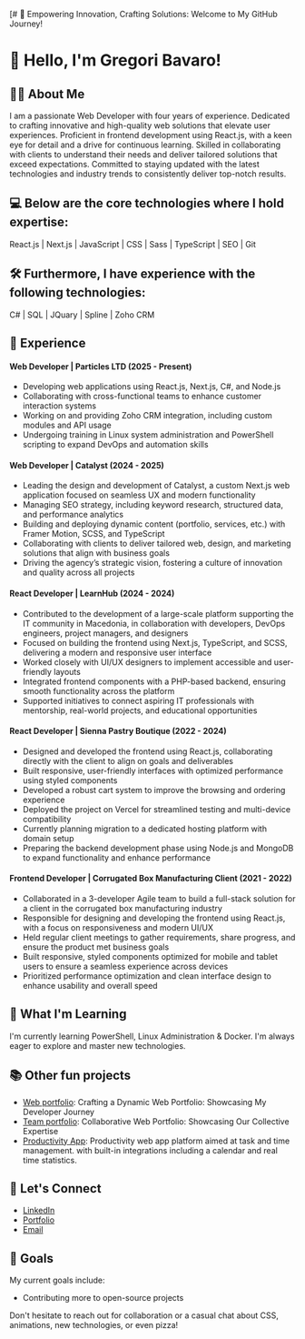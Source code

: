 [# 🚀 Empowering Innovation, Crafting Solutions: Welcome to My GitHub Journey!

# 👋 Hello, I'm Gregori Bavaro!

## 👨‍💻 About Me
I am a passionate Web Developer with four years of experience. Dedicated to crafting innovative and high-quality web solutions that elevate user experiences. Proficient in frontend development using React.js, with a keen eye for detail and a drive for continuous learning. Skilled in collaborating with clients to understand their needs and deliver tailored solutions that exceed expectations. Committed to staying updated with the latest technologies and industry trends to consistently deliver top-notch results.

## 💻 Below are the core technologies where I hold expertise:
React.js | Next.js | JavaScript | CSS | Sass | TypeScript | SEO | Git

## 🛠️ Furthermore, I have experience with the following technologies:
C# | SQL | JQuary | Spline | Zoho CRM 

## 💼 Experience
#### Web Developer | Particles LTD (2025 - Present)
- Developing web applications using React.js, Next.js, C#, and Node.js
- Collaborating with cross-functional teams to enhance customer interaction systems
- Working on and providing Zoho CRM integration, including custom modules and API usage
- Undergoing training in Linux system administration and PowerShell scripting to expand DevOps and automation skills

#### Web Developer | Catalyst (2024 - 2025)
- Leading the design and development of Catalyst, a custom Next.js web application focused on seamless UX and modern functionality
- Managing SEO strategy, including keyword research, structured data, and performance analytics
- Building and deploying dynamic content (portfolio, services, etc.) with Framer Motion, SCSS, and TypeScript
- Collaborating with clients to deliver tailored web, design, and marketing solutions that align with business goals
- Driving the agency’s strategic vision, fostering a culture of innovation and quality across all projects

#### React Developer | LearnHub (2024 - 2024)
- Contributed to the development of a large-scale platform supporting the IT community in Macedonia, in collaboration with developers, DevOps engineers, project managers, and designers
- Focused on building the frontend using Next.js, TypeScript, and SCSS, delivering a modern and responsive user interface
- Worked closely with UI/UX designers to implement accessible and user-friendly layouts
- Integrated frontend components with a PHP-based backend, ensuring smooth functionality across the platform
- Supported initiatives to connect aspiring IT professionals with mentorship, real-world projects, and educational opportunities

#### React Developer | Sienna Pastry Boutique (2022 - 2024)
- Designed and developed the frontend using React.js, collaborating directly with the client to align on goals and deliverables
- Built responsive, user-friendly interfaces with optimized performance using styled components
- Developed a robust cart system to improve the browsing and ordering experience
- Deployed the project on Vercel for streamlined testing and multi-device compatibility
- Currently planning migration to a dedicated hosting platform with domain setup
- Preparing the backend development phase using Node.js and MongoDB to expand functionality and enhance performance

#### Frontend Developer | Corrugated Box Manufacturing Client (2021 - 2022)
- Collaborated in a 3-developer Agile team to build a full-stack solution for a client in the corrugated box manufacturing industry
- Responsible for designing and developing the frontend using React.js, with a focus on responsiveness and modern UI/UX
- Held regular client meetings to gather requirements, share progress, and ensure the product met business goals
- Built responsive, styled components optimized for mobile and tablet users to ensure a seamless experience across devices
- Prioritized performance optimization and clean interface design to enhance usability and overall speed

## 🌱 What I'm Learning
I'm currently learning PowerShell, Linux Administration & Docker. I'm always eager to explore and master new technologies.

## 📚 Other fun projects
- [Web portfolio](https://github.com/GregoriBavaro/portfolio): Crafting a Dynamic Web Portfolio: Showcasing My Developer Journey
- [Team portfolio](https://github.com/GregoriBavaro/team-web-portfolio): Collaborative Web Portfolio: Showcasing Our Collective Expertise
- [Productivity App](https://github.com/GregoriBavaro/Productivity-App): Productivity web app platform aimed at task and time management. with built-in integrations including a calendar and real time statistics.

## 🤝 Let's Connect
- [LinkedIn](https://www.linkedin.com/in/gregori-bavaro/)
- [Portfolio](https://gregori-bavaro-portfolio.vercel.app/)
- [Email](mailto:greg.gego@gmail.com)

## 🎯 Goals
My current goals include:
- Contributing more to open-source projects

Don't hesitate to reach out for collaboration or a casual chat about CSS, animations, new technologies, or even pizza!
